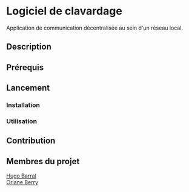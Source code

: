 # Logiciel de clavardage
Application de communication décentralisée au sein d'un réseau local.

## Description

## Prérequis

## Lancement
### Installation
### Utilisation

## Contribution

## Membres du projet
[Hugo Barral](https://github.com/arc-hugo)  
[Oriane Berry](https://github.com/Enario4)
